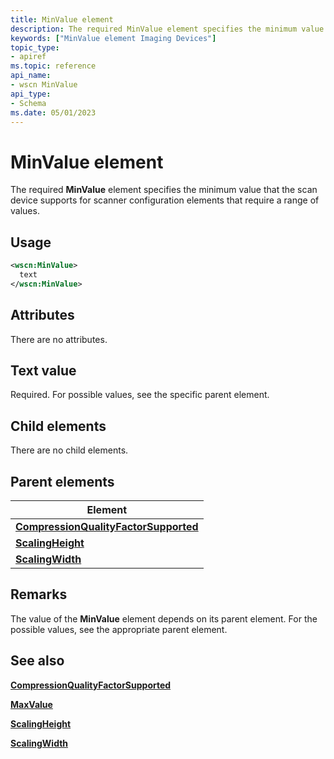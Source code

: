 ```yaml
---
title: MinValue element
description: The required MinValue element specifies the minimum value that the scan device supports for scanner configuration elements that require a range of values.
keywords: ["MinValue element Imaging Devices"]
topic_type:
- apiref
ms.topic: reference
api_name:
- wscn MinValue
api_type:
- Schema
ms.date: 05/01/2023
---
```


# MinValue element

The required **MinValue** element specifies the minimum value that the scan device supports for scanner configuration elements that require a range of values.

## Usage

```xml
<wscn:MinValue>
  text
</wscn:MinValue>
```

## Attributes

There are no attributes.

## Text value

Required. For possible values, see the specific parent element.

## Child elements

There are no child elements.

## Parent elements

| Element |
|--|
| [**CompressionQualityFactorSupported**](compressionqualityfactorsupported.md) |
| [**ScalingHeight**](scalingheight2.md) |
| [**ScalingWidth**](scalingwidth2.md) |

## Remarks

The value of the **MinValue** element depends on its parent element. For the possible values, see the appropriate parent element.

## See also

[**CompressionQualityFactorSupported**](compressionqualityfactorsupported.md)

[**MaxValue**](maxvalue.md)

[**ScalingHeight**](scalingheight2.md)

[**ScalingWidth**](scalingwidth2.md)
